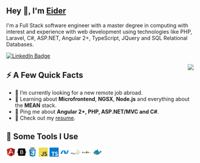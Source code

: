<h2>Hey 👋, I'm <a href="#">Eider</a></h2>
<p>I'm a Full Stack software engineer with a master degree in computing with interest and experience with web development using technologies like PHP, Laravel, C#, ASP.NET, Angular 2+, TypeScript, JQuery and SQL Relational Databases.

<a href="https://www.linkedin.com/in/eider-carlos-44445245/"><img src="https://img.shields.io/badge/-@eidercarlos-0077B5?style=flat-square&amp;labelColor=0077B5&amp;logo=LinkedIn&amp;link=https://www.linkedin.com/in/eider-carlos-44445245/" alt="LinkedIn Badge"></a></p>
<img align="right" src="https://media1.giphy.com/media/13HgwGsXF0aiGY/giphy.gif" />
<h2>⚡️ A Few Quick Facts</h2>
<ul>
<li>🔭 I’m currently looking for a new remote job abroad.</li>
<li>🧐 Learning about <strong>Microfrontend</strong>, <strong>NGSX</strong>, <strong>Node.js</strong> and everything about the <strong>MEAN</strong> stack.</li>
<li>💬 Ping me about <strong>Angular 2+, PHP, ASP.NET/MVC and C#</strong>.</li>
<li>📙 Check out my <a href="#">resume</a>.
</ul>
<h2>🚀 Some Tools I Use</h2>
<p align="left">
<img src="https://raw.githubusercontent.com/devicons/devicon/master/icons/angularjs/angularjs-original.svg" alt="angular-js" width="25" height="25" />
<img src="https://raw.githubusercontent.com/devicons/devicon/master/icons/bootstrap/bootstrap-plain.svg" alt="bootstrap" width="25" height="25" />
<img src="https://raw.githubusercontent.com/devicons/devicon/master/icons/css3/css3-original-wordmark.svg" alt="css3" width="25" height="25" />
<img src="https://raw.githubusercontent.com/devicons/devicon/master/icons/javascript/javascript-original.svg" alt="javascript" width="25" height="25" />
<img src="https://raw.githubusercontent.com/devicons/devicon/master/icons/typescript/typescript-original.svg" alt="typescript" width="25" height="25" />
<img src="https://raw.githubusercontent.com/devicons/devicon/master/icons/dot-net/dot-net-original.svg" alt=".NET" width="25" height="25" />
<img src="https://raw.githubusercontent.com/devicons/devicon/master/icons/mysql/mysql-original-wordmark.svg" alt="mysql" width="25" height="25" />
<img src="https://raw.githubusercontent.com/devicons/devicon/master/icons/nodejs/nodejs-original-wordmark.svg" alt="nodejs" width="25" height="25" />
<img src="https://raw.githubusercontent.com/devicons/devicon/master/icons/docker/docker-original.svg" alt="Docker" width="25" height="25" />
</p>
<!-- <img src="https://github-readme-stats.vercel.app/api?username=spiderpig86&show_icons=true&count_private=true" alt="spiderpig86" />
<p><img src="https://visitor-badge.glitch.me/badge?page_id=Spiderpig86.Spiderpig86" alt="visitors"></p> -->
